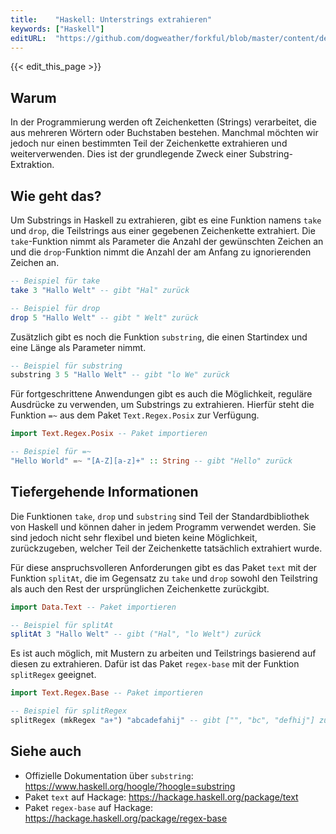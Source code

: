 ```yaml
---
title:    "Haskell: Unterstrings extrahieren"
keywords: ["Haskell"]
editURL:  "https://github.com/dogweather/forkful/blob/master/content/de/haskell/extracting-substrings.md"
---
```


{{< edit_this_page >}}

## Warum

In der Programmierung werden oft Zeichenketten (Strings) verarbeitet, die aus mehreren Wörtern oder Buchstaben bestehen. Manchmal möchten wir jedoch nur einen bestimmten Teil der Zeichenkette extrahieren und weiterverwenden. Dies ist der grundlegende Zweck einer Substring-Extraktion.

## Wie geht das?

Um Substrings in Haskell zu extrahieren, gibt es eine Funktion namens `take` und `drop`, die Teilstrings aus einer gegebenen Zeichenkette extrahiert. Die `take`-Funktion nimmt als Parameter die Anzahl der gewünschten Zeichen an und die `drop`-Funktion nimmt die Anzahl der am Anfang zu ignorierenden Zeichen an.

```Haskell
-- Beispiel für take
take 3 "Hallo Welt" -- gibt "Hal" zurück

-- Beispiel für drop
drop 5 "Hallo Welt" -- gibt " Welt" zurück
```

Zusätzlich gibt es noch die Funktion `substring`, die einen Startindex und eine Länge als Parameter nimmt.

```Haskell
-- Beispiel für substring
substring 3 5 "Hallo Welt" -- gibt "lo We" zurück
```

Für fortgeschrittene Anwendungen gibt es auch die Möglichkeit, reguläre Ausdrücke zu verwenden, um Substrings zu extrahieren. Hierfür steht die Funktion `=~` aus dem Paket `Text.Regex.Posix` zur Verfügung.

```Haskell
import Text.Regex.Posix -- Paket importieren

-- Beispiel für =~
"Hello World" =~ "[A-Z][a-z]+" :: String -- gibt "Hello" zurück
```

## Tiefergehende Informationen

Die Funktionen `take`, `drop` und `substring` sind Teil der Standardbibliothek von Haskell und können daher in jedem Programm verwendet werden. Sie sind jedoch nicht sehr flexibel und bieten keine Möglichkeit, zurückzugeben, welcher Teil der Zeichenkette tatsächlich extrahiert wurde.

Für diese anspruchsvolleren Anforderungen gibt es das Paket `text` mit der Funktion `splitAt`, die im Gegensatz zu `take` und `drop` sowohl den Teilstring als auch den Rest der ursprünglichen Zeichenkette zurückgibt.

```Haskell
import Data.Text -- Paket importieren

-- Beispiel für splitAt
splitAt 3 "Hallo Welt" -- gibt ("Hal", "lo Welt") zurück
```

Es ist auch möglich, mit Mustern zu arbeiten und Teilstrings basierend auf diesen zu extrahieren. Dafür ist das Paket `regex-base` mit der Funktion `splitRegex` geeignet.

```Haskell
import Text.Regex.Base -- Paket importieren

-- Beispiel für splitRegex
splitRegex (mkRegex "a+") "abcadefahij" -- gibt ["", "bc", "defhij"] zurück
```

## Siehe auch

- Offizielle Dokumentation über `substring`: https://www.haskell.org/hoogle/?hoogle=substring
- Paket `text` auf Hackage: https://hackage.haskell.org/package/text
- Paket `regex-base` auf Hackage: https://hackage.haskell.org/package/regex-base